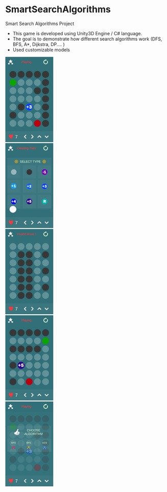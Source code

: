# SmartSearchAlgorithms
Smart Search Algorithms Project

- This game is developed using Unity3D Engine / C# language.
- The goal is to demonstrate how different search algorithms work (DFS, BFS, A*, Dijkstra, DP.... )
- Used customizable models

 <div class="row">
  <div class="column">
    <img src="https://github.com/Yassarooo/SmartSearchAlgorithms/blob/main/1.jpg" width="150">
  </div>
  <div class="column">
    <img src="https://github.com/Yassarooo/SmartSearchAlgorithms/blob/main/2.jpg" width="150">
  </div>
  <div class="column">
    <img src="https://github.com/Yassarooo/SmartSearchAlgorithms/blob/main/3.jpg" width="150">
  </div>
  <div class="column">
    <img src="https://github.com/Yassarooo/SmartSearchAlgorithms/blob/main/4.jpg" width="150">
  </div>
  <div class="column">
    <img src="https://github.com/Yassarooo/SmartSearchAlgorithms/blob/main/5.jpg" width="150">
  </div>
</div> 
